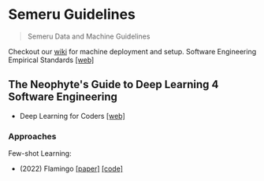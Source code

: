 # Semeru Guidelines
> Semeru Data and Machine Guidelines

Checkout our [wiki](https://github.com/WM-SEMERU/semeru_guidelines/wiki) for machine deployment and setup.
Software Engineering Empirical Standards [[web]](https://acmsigsoft.github.io/EmpiricalStandards/docs/)

## The Neophyte's Guide to Deep Learning 4 Software Engineering
- Deep Learning for Coders [[web]](https://www.fast.ai/)


### Approaches

Few-shot Learning:
- (2022) Flamingo [[paper]](https://www.deepmind.com/blog/tackling-multiple-tasks-with-a-single-visual-language-model) [[code]](https://github.com/lucidrains/flamingo-pytorch)
